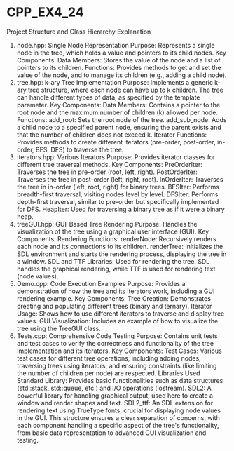 # CPP_EX4_24
Project Structure and Class Hierarchy Explanation
1. node.hpp: Single Node Representation
Purpose: Represents a single node in the tree, which holds a value and pointers to its child nodes.
Key Components:
Data Members: Stores the value of the node and a list of pointers to its children.
Functions: Provides methods to get and set the value of the node, and to manage its children (e.g., adding a child node).
2. tree.hpp: k-ary Tree Implementation
Purpose: Implements a generic k-ary tree structure, where each node can have up to k children. The tree can handle different types of data, as specified by the template parameter.
Key Components:
Data Members: Contains a pointer to the root node and the maximum number of children (k) allowed per node.
Functions:
add_root: Sets the root node of the tree.
add_sub_node: Adds a child node to a specified parent node, ensuring the parent exists and that the number of children does not exceed k.
Iterator Functions: Provides methods to create different iterators (pre-order, post-order, in-order, BFS, DFS) to traverse the tree.
3. iterators.hpp: Various Iterators
Purpose: Provides iterator classes for different tree traversal methods.
Key Components:
PreOrderIter: Traverses the tree in pre-order (root, left, right).
PostOrderIter: Traverses the tree in post-order (left, right, root).
InOrderIter: Traverses the tree in in-order (left, root, right) for binary trees.
BFSIter: Performs breadth-first traversal, visiting nodes level by level.
DFSIter: Performs depth-first traversal, similar to pre-order but specifically implemented for DFS.
HeapIter: Used for traversing a binary tree as if it were a binary heap.
4. treeGUI.hpp: GUI-Based Tree Rendering
Purpose: Handles the visualization of the tree using a graphical user interface (GUI).
Key Components:
Rendering Functions:
renderNode: Recursively renders each node and its connections to its children.
renderTree: Initializes the SDL environment and starts the rendering process, displaying the tree in a window.
SDL and TTF Libraries: Used for rendering the tree. SDL handles the graphical rendering, while TTF is used for rendering text (node values).
5. Demo.cpp: Code Execution Examples
Purpose: Provides a demonstration of how the tree and its iterators work, including a GUI rendering example.
Key Components:
Tree Creation: Demonstrates creating and populating different trees (binary and ternary).
Iterator Usage: Shows how to use different iterators to traverse and display tree values.
GUI Visualization: Includes an example of how to visualize the tree using the TreeGUI class.
6. Tests.cpp: Comprehensive Code Testing
Purpose: Contains unit tests and test cases to verify the correctness and functionality of the tree implementation and its iterators.
Key Components:
Test Cases: Various test cases for different tree operations, including adding nodes, traversing trees using iterators, and ensuring constraints (like limiting the number of children per node) are respected.
Libraries Used
Standard Library: Provides basic functionalities such as data structures (std::stack, std::queue, etc.) and I/O operations (iostream).
SDL2: A powerful library for handling graphical output, used here to create a window and render shapes and text.
SDL2_ttf: An SDL extension for rendering text using TrueType fonts, crucial for displaying node values in the GUI.
This structure ensures a clear separation of concerns, with each component handling a specific aspect of the tree's functionality, from basic data representation to advanced GUI visualization and testing.
